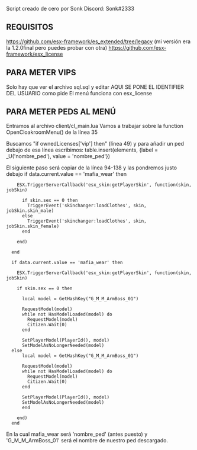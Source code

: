 Script creado de cero por Sonk
Discord: Sonk#2333

## REQUISITOS
https://github.com/esx-framework/es_extended/tree/legacy (mi versión era la 1.2.0final pero puedes probar con otra)
https://github.com/esx-framework/esx_license


## PARA METER VIPS
Solo hay que ver el archivo sql.sql y editar AQUI SE PONE EL IDENTIFIER DEL USUARIO como pide
El menú funciona con esx_license

## PARA METER PEDS AL MENÚ

Entramos al archivo client/cl_main.lua
Vamos a trabajar sobre la  function OpenCloakroomMenu() de la línea 35

Buscamos "if ownedLicenses['vip'] then" (línea 49) y para añadir un ped debajo de esa línea escribimos:
     table.insert(elements, {label = _U('nombre_ped'), value = 'nombre_ped'})

El siguiente paso será copiar de la línea 94-138 y las pondremos justo debajo
      if data.current.value == 'mafia_wear' then

        ESX.TriggerServerCallback('esx_skin:getPlayerSkin', function(skin, jobSkin)

          if skin.sex == 0 then
            TriggerEvent('skinchanger:loadClothes', skin, jobSkin.skin_male)
          else
            TriggerEvent('skinchanger:loadClothes', skin, jobSkin.skin_female)
          end

        end)

      end

      if data.current.value == 'mafia_wear' then

        ESX.TriggerServerCallback('esx_skin:getPlayerSkin', function(skin, jobSkin)

        if skin.sex == 0 then

          local model = GetHashKey("G_M_M_ArmBoss_01")

          RequestModel(model)
          while not HasModelLoaded(model) do
            RequestModel(model)
            Citizen.Wait(0)
          end

          SetPlayerModel(PlayerId(), model)
          SetModelAsNoLongerNeeded(model)
      else
          local model = GetHashKey("G_M_M_ArmBoss_01")

          RequestModel(model)
          while not HasModelLoaded(model) do
            RequestModel(model)
            Citizen.Wait(0)
          end

          SetPlayerModel(PlayerId(), model)
          SetModelAsNoLongerNeeded(model)
          end

        end)
      end

En la cual mafia_wear será 'nombre_ped' (antes puesto) y 'G_M_M_ArmBoss_01' será el nombre de nuestro ped descargado.
